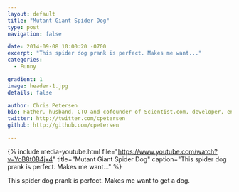```yaml
---
layout: default
title: "Mutant Giant Spider Dog"
type: post
navigation: false

date: 2014-09-08 10:00:20 -0700
excerpt: "This spider dog prank is perfect. Makes me want..."
categories:
  - Funny

gradient: 1
image: header-1.jpg
details: false

author: Chris Petersen
bio: Father, husband, CTO and cofounder of Scientist.com, developer, entrepreneur and technologist.
twitter: http://twitter.com/cpetersen
github: http://github.com/cpetersen

---
```


{% include media-youtube.html file="https://www.youtube.com/watch?v=YoB8t0B4jx4" title="Mutant Giant Spider Dog" caption="This spider dog prank is perfect. Makes me want..." %}

This spider dog prank is perfect. Makes me want to get a dog.
